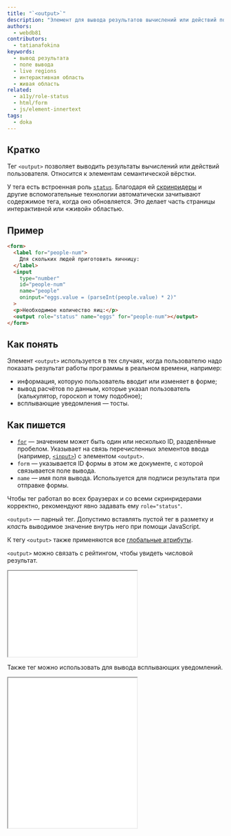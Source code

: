 ```yaml
---
title: "`<output>`"
description: "Элемент для вывода результатов вычислений или действий пользователя."
authors:
  - webdb81
contributors:
  - tatianafokina
keywords:
  - вывод результата
  - поле вывода
  - live regions
  - интерактивная область
  - живая область
related:
  - a11y/role-status
  - html/form
  - js/element-innertext
tags:
  - doka
---
```


## Кратко

Тег `<output>` позволяет выводить результаты вычислений или действий пользователя. Относится к элементам семантической вёрстки.

У тега есть встроенная роль [`status`](/a11y/role-status/). Благодаря ей [скринридеры](/a11y/screenreaders/) и другие вспомогательные технологии автоматически зачитывают содержимое тега, когда оно обновляется. Это делает часть страницы интерактивной или «живой» областью.

## Пример

```html
<form>
  <label for="people-num">
    Для скольких людей приготовить яичницу:
  </label>
  <input
    type="number"
    id="people-num"
    name="people"
    oninput="eggs.value = (parseInt(people.value) * 2)"
  >
  <p>Необходимое количество яиц:</p>
  <output role="status" name="eggs" for="people-num"></output>
</form>
```

## Как понять

Элемент `<output>` используется в тех случаях, когда пользователю надо показать результат работы программы в реальном времени, например:

- информация, которую пользователь вводит или изменяет в форме;
- вывод расчётов по данным, которые указал пользователь (калькулятор, гороскоп и тому подобное);
- всплывающие уведомления — тосты.

## Как пишется

- [`for`](/html/for/) — значением может быть один или несколько ID, разделённые пробелом. Указывает на связь перечисленных элементов ввода (например, [`<input>`](/html/input/)) с элементом `<output>`.
- `form` — указывается ID формы в этом же документе, с которой связывается поле вывода.
- `name` — имя поля вывода. Используется для подписи результата при отправке формы.

Чтобы тег работал во всех браузерах и со всеми скринридерами корректно, рекомендуют явно задавать ему `role="status"`.

`<output>` — парный тег. Допустимо вставлять пустой тег в разметку и _класть_ выводимое значение внутрь него при помощи JavaScript.

К тегу `<output>` также применяются все [глобальные атрибуты](/html/global-attrs/).

`<output>` можно связать с рейтингом, чтобы увидеть числовой результат.

<iframe title="Пример использования в форме с рейтингом" src="demos/form-rating/" height="200"></iframe>

Также тег можно использовать для вывода всплывающих уведомлений.

<iframe title="Пример всплывающего уведомления" src="demos/toast-notification/" height="350"></iframe>
